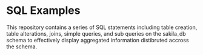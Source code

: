 # SQL Examples

This repository contains a series of SQL statements including table creation, table alterations, joins, simple queries, and sub queries on the sakila_db schema to effectively display aggregated information distibruted accross the schema.
